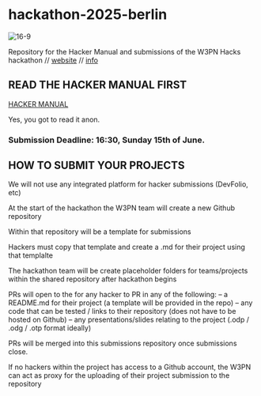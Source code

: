 # hackathon-2025-berlin
![16-9](https://github.com/user-attachments/assets/0e995311-0494-4e25-acfe-0b5a1cb10a96)

Repository for the Hacker Manual and submissions of the W3PN Hacks hackathon // [website](https://hackathon.web3privacy.info) // [info](https://hackathon.web3privacy.info/info)


## READ THE HACKER MANUAL FIRST

[HACKER MANUAL](https://github.com/web3privacy/hackathon-2025-berlin/blob/main/hacker-manual.md)

Yes, you got to read it anon.

### Submission Deadline: 16:30, Sunday 15th of June.


## HOW TO SUBMIT YOUR PROJECTS

We will not use any integrated platform for hacker submissions (DevFolio, etc)

At the start of the hackathon the W3PN team will create a new Github repository

Within that repository will be a template for submissions

Hackers must copy that template and create a .md for their project using that templalte

The hackathon team will be create placeholder folders for teams/projects within the shared repository after hackathon begins

PRs will open to the for any hacker to PR in any of the following:
 – a README.md for their project (a template will be provided in the repo)
 – any code that can be tested / links to their repository (does not have to be hosted on Github)
 – any presentations/slides relating to the project (.odp / .odg / .otp format ideally)

PRs will be merged into this submissions repository once submissions close.

If no hackers within the project has access to a Github account, the W3PN can act as proxy for the uploading of their project submission to the repository
